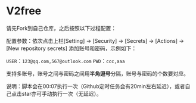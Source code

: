 # V2free

请先Fork到自己仓库，之后按照以下过程配置：

配置参数：依次点击上栏[Setting] -> [Security] -> [Secrets] -> [Actions] -> [New repository secrets] 添加账号和密码，示例如下：

`USER`：`123@qq.com,567@outlook.com`
`PWD`：`ccc,aaa`

支持多账号，账号之间与密码之间用**半角逗号**分隔，账号与密码的个数要对应。

说明：脚本会在00:07执行一次（Github定时任务会有20min左右延迟），或者自己点击star亦可手动执行一次（无延迟）。
